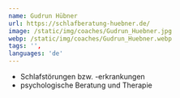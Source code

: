 ```yaml
---
name: Gudrun Hübner
url: https://schlafberatung-huebner.de/
image: /static/img/coaches/Gudrun_Huebner.jpg
webp: /static/img/coaches/Gudrun_Huebner.webp
tags: '',
languages: 'de'
---
```


<ul><li>Schlafstörungen bzw. -erkrankungen</li><li>psychologische Beratung und Therapie</li></ul>